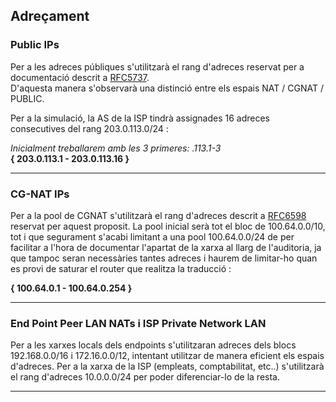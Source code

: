 
## Adreçament

### Public IPs

Per a les adreces públiques s'utilitzarà el rang d'adreces reservat per a documentació descrit a [RFC5737](https://www.rfc-editor.org/rfc/rfc5737.html).  
D'aquesta manera s'observarà una distinció entre els espais NAT / CGNAT / PUBLIC.

Per a la simulació, la AS de la ISP tindrà assignades 16 adreces consecutives del rang 203.0.113.0/24 :

*Inicialment treballarem amb les 3 primeres: .113.1-3*  
**{ 203.0.113.1 - 203.0.113.16 }**

---  

### CG-NAT IPs

Per a la pool de CGNAT s'utilitzarà el rang d'adreces descrit a [RFC6598](https://www.rfc-editor.org/rfc/rfc6598.html) reservat per aquest proposit. La pool
inicial serà tot el bloc de 100.64.0.0/10, tot i que segurament s'acabi limitant a una pool 100.64.0.0/24 de per facilitar a l'hora de documentar l'apartat de la xarxa 
al llarg de l'auditoria, ja que tampoc seran necessàries tantes adreces i haurem de limitar-ho quan es provi de saturar el router que realitza la traducció :

**{ 100.64.0.1 - 100.64.0.254 }**

---  

### End Point Peer LAN NATs i ISP Private Network LAN

Per a les xarxes locals dels endpoints s'utilitzaran adreces dels blocs 192.168.0.0/16 i 172.16.0.0/12, intentant utilitzar de manera eficient els espais d'adreces. Per a
la xarxa de la ISP (empleats, comptabilitat, etc..) s'utilitzarà el rang d'adreces 10.0.0.0/24 per poder diferenciar-lo de la resta.

---  
